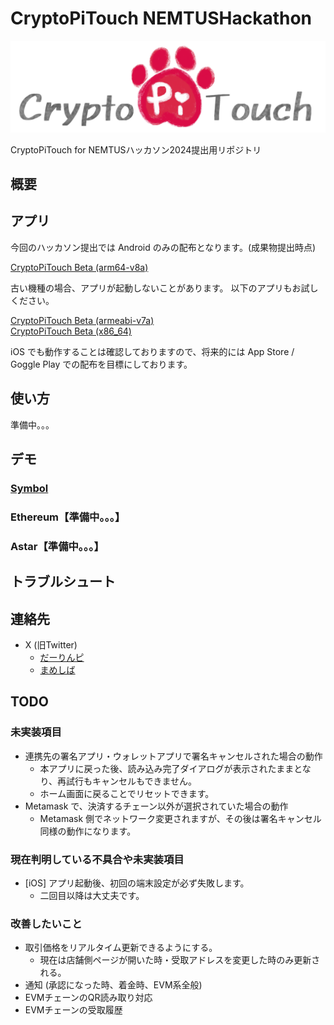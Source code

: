 # CryptoPiTouch NEMTUSHackathon

![wordlogo](images/wordlogo.png)

CryptoPiTouch for NEMTUSハッカソン2024提出用リポジトリ

## 概要

## アプリ

今回のハッカソン提出では Android のみの配布となります。(成果物提出時点)

[CryptoPiTouch Beta (arm64-v8a)](https://tgvrock.github.io/CryptoPiTouch_NEMTUSHackathon/apps/crypto-pi-touch-beta.apk)

古い機種の場合、アプリが起動しないことがあります。
以下のアプリもお試しください。

[CryptoPiTouch Beta (armeabi-v7a)](apps/crypto-pi-touch-beta-armeabi-v7a.apk)  
[CryptoPiTouch Beta (x86_64)](apps/crypto-pi-touch-beta-x86_64.apk)

iOS でも動作することは確認しておりますので、将来的には App Store / Goggle Play での配布を目標にしております。

## 使い方

準備中。。。

## デモ

### [Symbol](demos/demo_symbol.mp4)

### Ethereum【準備中。。。】

### Astar【準備中。。。】

## トラブルシュート

## 連絡先

- X (旧Twitter)
  - [だーりんピ](https://twitter.com/darling_pi_)
  - [まめしば](https://twitter.com/maromaro1989)

## TODO

### 未実装項目

- 連携先の署名アプリ・ウォレットアプリで署名キャンセルされた場合の動作
  - 本アプリに戻った後、読み込み完了ダイアログが表示されたままとなり、再試行もキャンセルもできません。
  - ホーム画面に戻ることでリセットできます。
- Metamask で、決済するチェーン以外が選択されていた場合の動作
  - Metamask 側でネットワーク変更されますが、その後は署名キャンセル同様の動作になります。

### 現在判明している不具合や未実装項目

- [iOS] アプリ起動後、初回の端末設定が必ず失敗します。
  - 二回目以降は大丈夫です。

### 改善したいこと

- 取引価格をリアルタイム更新できるようにする。
  - 現在は店舗側ページが開いた時・受取アドレスを変更した時のみ更新される。
- 通知 (承認になった時、着金時、EVM系全般)
- EVMチェーンのQR読み取り対応
- EVMチェーンの受取履歴
